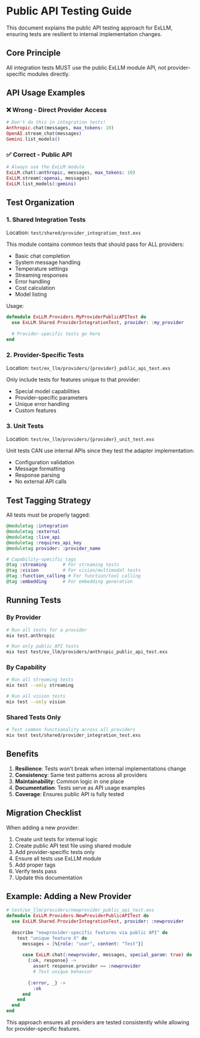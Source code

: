 # Public API Testing Guide

This document explains the public API testing approach for ExLLM, ensuring tests are resilient to internal implementation changes.

## Core Principle

All integration tests MUST use the public ExLLM module API, not provider-specific modules directly.

## API Usage Examples

### ❌ Wrong - Direct Provider Access
```elixir
# Don't do this in integration tests!
Anthropic.chat(messages, max_tokens: 10)
OpenAI.stream_chat(messages)
Gemini.list_models()
```

### ✅ Correct - Public API
```elixir
# Always use the ExLLM module
ExLLM.chat(:anthropic, messages, max_tokens: 10)
ExLLM.stream(:openai, messages)
ExLLM.list_models(:gemini)
```

## Test Organization

### 1. Shared Integration Tests
Location: `test/shared/provider_integration_test.exs`

This module contains common tests that should pass for ALL providers:
- Basic chat completion
- System message handling
- Temperature settings
- Streaming responses
- Error handling
- Cost calculation
- Model listing

Usage:
```elixir
defmodule ExLLM.Providers.MyProviderPublicAPITest do
  use ExLLM.Shared.ProviderIntegrationTest, provider: :my_provider
  
  # Provider-specific tests go here
end
```

### 2. Provider-Specific Tests
Location: `test/ex_llm/providers/{provider}_public_api_test.exs`

Only include tests for features unique to that provider:
- Special model capabilities
- Provider-specific parameters
- Unique error handling
- Custom features

### 3. Unit Tests
Location: `test/ex_llm/providers/{provider}_unit_test.exs`

Unit tests CAN use internal APIs since they test the adapter implementation:
- Configuration validation
- Message formatting
- Response parsing
- No external API calls

## Test Tagging Strategy

All tests must be properly tagged:

```elixir
@moduletag :integration
@moduletag :external
@moduletag :live_api
@moduletag :requires_api_key
@moduletag provider: :provider_name

# Capability-specific tags
@tag :streaming      # For streaming tests
@tag :vision         # For vision/multimodal tests
@tag :function_calling # For function/tool calling
@tag :embedding      # For embedding generation
```

## Running Tests

### By Provider
```bash
# Run all tests for a provider
mix test.anthropic

# Run only public API tests
mix test test/ex_llm/providers/anthropic_public_api_test.exs
```

### By Capability
```bash
# Run all streaming tests
mix test --only streaming

# Run all vision tests
mix test --only vision
```

### Shared Tests Only
```bash
# Test common functionality across all providers
mix test test/shared/provider_integration_test.exs
```

## Benefits

1. **Resilience**: Tests won't break when internal implementations change
2. **Consistency**: Same test patterns across all providers
3. **Maintainability**: Common logic in one place
4. **Documentation**: Tests serve as API usage examples
5. **Coverage**: Ensures public API is fully tested

## Migration Checklist

When adding a new provider:
1. Create unit tests for internal logic
2. Create public API test file using shared module
3. Add provider-specific tests only
4. Ensure all tests use ExLLM module
5. Add proper tags
6. Verify tests pass
7. Update this documentation

## Example: Adding a New Provider

```elixir
# test/ex_llm/providers/newprovider_public_api_test.exs
defmodule ExLLM.Providers.NewProviderPublicAPITest do
  use ExLLM.Shared.ProviderIntegrationTest, provider: :newprovider
  
  describe "newprovider-specific features via public API" do
    test "unique feature X" do
      messages = [%{role: "user", content: "Test"}]
      
      case ExLLM.chat(:newprovider, messages, special_param: true) do
        {:ok, response} ->
          assert response.provider == :newprovider
          # Test unique behavior
          
        {:error, _} ->
          :ok
      end
    end
  end
end
```

This approach ensures all providers are tested consistently while allowing for provider-specific features.